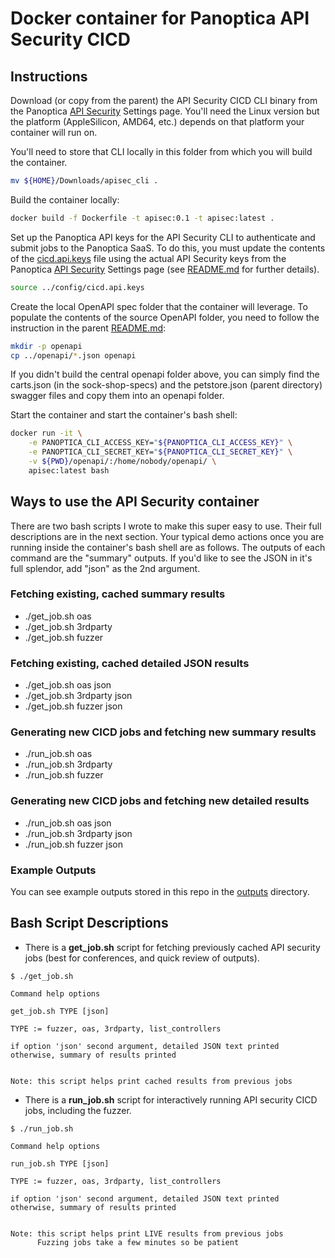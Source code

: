 # Docker container for Panoptica API Security CICD

## Instructions

Download (or copy from the parent) the API Security CICD CLI binary from the Panoptica [API Security](https://console.panoptica.app/settings/api_sec) Settings page.  You'll need the Linux version but the platform (AppleSilicon, AMD64, etc.) depends on that platform your container will run on.

You'll need to store that CLI locally in this folder from which you will build the container.

```bash
mv ${HOME}/Downloads/apisec_cli .
```

Build the container locally:

```bash
docker build -f Dockerfile -t apisec:0.1 -t apisec:latest .
```

Set up the Panoptica API keys for the API Security CLI to authenticate and submit jobs to the Panoptica SaaS. To do this, you must update the contents of the [cicd.api.keys](../config/cicd.api.keys) file using the actual API Security keys from the Panoptica [API Security](https://console.panoptica.app/settings/api_sec) Settings page (see [README.md](../README.md) for further details).

```bash
source ../config/cicd.api.keys
```

Create the local OpenAPI spec folder that the container will leverage. To populate the contents of the source OpenAPI folder, you need to follow the instruction in the parent [README.md](../README.md):

```bash
mkdir -p openapi
cp ../openapi/*.json openapi
```

If you didn't build the central openapi folder above, you can simply find the carts.json (in the sock-shop-specs) and the petstore.json (parent directory) swagger files and copy them into an openapi folder.

Start the container and start the container's bash shell:

```bash
docker run -it \
    -e PANOPTICA_CLI_ACCESS_KEY="${PANOPTICA_CLI_ACCESS_KEY}" \
    -e PANOPTICA_CLI_SECRET_KEY="${PANOPTICA_CLI_SECRET_KEY}" \
    -v ${PWD}/openapi/:/home/nobody/openapi/ \
    apisec:latest bash
```

## Ways to use the API Security container

There are two bash scripts I wrote to make this super easy to use.  Their full descriptions are in the next section.  Your typical demo actions once you are running inside the container's bash shell are as follows.  The outputs of each command are the "summary" outputs.  If you'd like to see the JSON in it's full splendor, add "json" as the 2nd argument.

### Fetching existing, cached summary results

- ./get_job.sh oas
- ./get_job.sh 3rdparty
- ./get_job.sh fuzzer

### Fetching existing, cached detailed JSON results

- ./get_job.sh oas json
- ./get_job.sh 3rdparty json
- ./get_job.sh fuzzer json

### Generating new CICD jobs and fetching new summary results

- ./run_job.sh oas
- ./run_job.sh 3rdparty
- ./run_job.sh fuzzer

### Generating new CICD jobs and fetching new detailed results

- ./run_job.sh oas json
- ./run_job.sh 3rdparty json
- ./run_job.sh fuzzer json

### Example Outputs

You can see example outputs stored in this repo in the [outputs](../outputs) directory.

## Bash Script Descriptions

- There is a **get_job.sh** script for fetching previously cached API security jobs (best for conferences, and quick review of outputs).

```
$ ./get_job.sh 

Command help options

get_job.sh TYPE [json]

TYPE := fuzzer, oas, 3rdparty, list_controllers

if option 'json' second argument, detailed JSON text printed
otherwise, summary of results printed


Note: this script helps print cached results from previous jobs
```

- There is a **run_job.sh** script for interactively running API security CICD jobs, including the fuzzer.

```
$ ./run_job.sh 

Command help options

run_job.sh TYPE [json]

TYPE := fuzzer, oas, 3rdparty, list_controllers

if option 'json' second argument, detailed JSON text printed
otherwise, summary of results printed


Note: this script helps print LIVE results from previous jobs
      Fuzzing jobs take a few minutes so be patient
```
